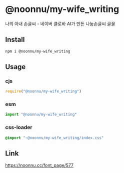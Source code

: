 # @noonnu/my-wife_writing
나의 아내 손글씨 - 네이버 클로바 AI가 만든 나눔손글씨 글꼴

## Install
```sh
npm i @noonnu/my-wife_writing
```
## Usage
### cjs
```js
require("@noonnu/my-wife_writing")
```
### esm
```js
import "@noonnu/my-wife_writing"
```
### css-loader
```css
@import "~@noonnu/my-wife_writing/index.css"
```

## Link
https://noonnu.cc/font_page/577